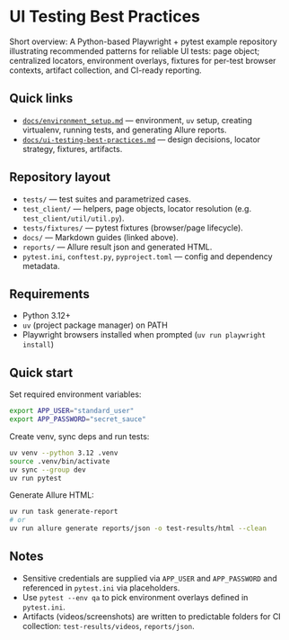 # UI Testing Best Practices

Short overview: A Python-based Playwright + pytest example repository illustrating recommended patterns for reliable UI tests: page object\; centralized locators, environment overlays, fixtures for per-test browser contexts, artifact collection, and CI-ready reporting.

## Quick links
- [`docs/environment_setup.md`](./docs/environment_setup.md) — environment, `uv` setup, creating virtualenv, running tests, and generating Allure reports.
- [`docs/ui-testing-best-practices.md`](./docs/ui-testing-best-practices.md) — design decisions, locator strategy, fixtures, artifacts.

## Repository layout
- `tests/` — test suites and parametrized cases.  
- `test_client/` — helpers, page objects, locator resolution (e.g. `test_client/util/util.py`).  
- `tests/fixtures/` — pytest fixtures (browser/page lifecycle).  
- `docs/` — Markdown guides (linked above).  
- `reports/` — Allure result json and generated HTML.  
- `pytest.ini`, `conftest.py`, `pyproject.toml` — config and dependency metadata.

## Requirements
- Python 3.12\+  
- `uv` (project package manager) on PATH  
- Playwright browsers installed when prompted (`uv run playwright install`)

## Quick start
Set required environment variables:
```bash
export APP_USER="standard_user"
export APP_PASSWORD="secret_sauce"
```

Create venv, sync deps and run tests:
```bash
uv venv --python 3.12 .venv
source .venv/bin/activate
uv sync --group dev
uv run pytest
```

Generate Allure HTML:
```bash
uv run task generate-report
# or
uv run allure generate reports/json -o test-results/html --clean
```

## Notes
- Sensitive credentials are supplied via `APP_USER` and `APP_PASSWORD` and referenced in `pytest.ini` via placeholders.
- Use `pytest --env qa` to pick environment overlays defined in `pytest.ini`.
- Artifacts (videos/screenshots) are written to predictable folders for CI collection: `test-results/videos`, `reports/json`.
